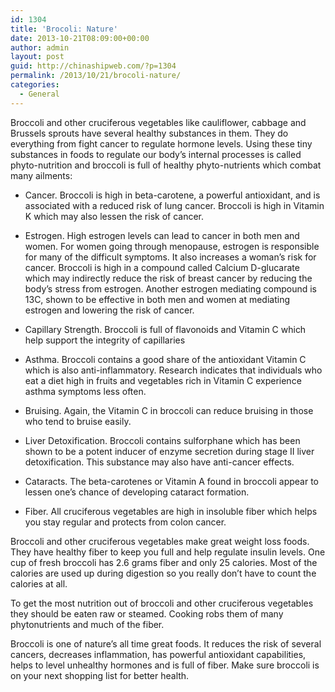 ```yaml
---
id: 1304
title: 'Brocoli: Nature'
date: 2013-10-21T08:09:00+00:00
author: admin
layout: post
guid: http://chinashipweb.com/?p=1304
permalink: /2013/10/21/brocoli-nature/
categories:
  - General
---
```

Broccoli and other cruciferous vegetables like cauliflower, cabbage and Brussels sprouts have several healthy substances in them. They do everything from fight cancer to regulate hormone levels. Using these tiny substances in foods to regulate our body&#8217;s internal processes is called phyto-nutrition and broccoli is full of healthy phyto-nutrients which combat many ailments:

* Cancer. Broccoli is high in beta-carotene, a powerful antioxidant, and is associated with a reduced risk of lung cancer. Broccoli is high in Vitamin K which may also lessen the risk of cancer.

* Estrogen. High estrogen levels can lead to cancer in both men and women. For women going through menopause, estrogen is responsible for many of the difficult symptoms. It also increases a woman&#8217;s risk for cancer. Broccoli is high in a compound called Calcium D-glucarate which may indirectly reduce the risk of breast cancer by reducing the body&#8217;s stress from estrogen. Another estrogen mediating compound is 13C, shown to be effective in both men and women at mediating estrogen and lowering the risk of cancer.

* Capillary Strength. Broccoli is full of flavonoids and Vitamin C which help support the integrity of capillaries

* Asthma. Broccoli contains a good share of the antioxidant Vitamin C which is also anti-inflammatory. Research indicates that individuals who eat a diet high in fruits and vegetables rich in Vitamin C experience asthma symptoms less often.

* Bruising. Again, the Vitamin C in broccoli can reduce bruising in those who tend to bruise easily.

* Liver Detoxification. Broccoli contains sulforphane which has been shown to be a potent inducer of enzyme secretion during stage II liver detoxification. This substance may also have anti-cancer effects.

* Cataracts. The beta-carotenes or Vitamin A found in broccoli appear to lessen one&#8217;s chance of developing cataract formation.

* Fiber. All cruciferous vegetables are high in insoluble fiber which helps you stay regular and protects from colon cancer.

Broccoli and other cruciferous vegetables make great weight loss foods. They have healthy fiber to keep you full and help regulate insulin levels. One cup of fresh broccoli has 2.6 grams fiber and only 25 calories. Most of the calories are used up during digestion so you really don&#8217;t have to count the calories at all.

To get the most nutrition out of broccoli and other cruciferous vegetables they should be eaten raw or steamed. Cooking robs them of many phytonutrients and much of the fiber.

Broccoli is one of nature&#8217;s all time great foods. It reduces the risk of several cancers, decreases inflammation, has powerful antioxidant capabilities, helps to level unhealthy hormones and is full of fiber. Make sure broccoli is on your next shopping list for better health.